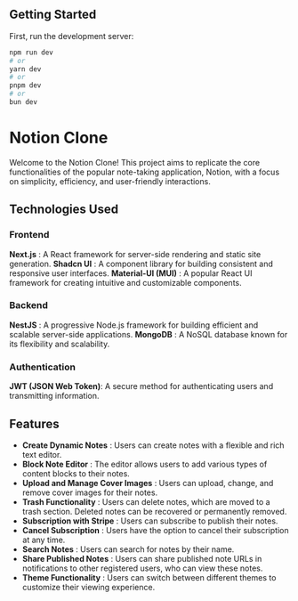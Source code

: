 ## Getting Started

First, run the development server:

```bash
npm run dev
# or
yarn dev
# or
pnpm dev
# or
bun dev
```
# Notion Clone
Welcome to the Notion Clone! This project aims to replicate the core functionalities of the popular note-taking application, Notion, with a focus on simplicity, efficiency, and user-friendly interactions.

## Technologies Used
### Frontend
**Next.js** : A React framework for server-side rendering and static site generation.
**Shadcn UI** : A component library for building consistent and responsive user interfaces.
**Material-UI (MUI)** : A popular React UI framework for creating intuitive and customizable components.
### Backend
**NestJS** : A progressive Node.js framework for building efficient and scalable server-side applications.
**MongoDB** : A NoSQL database known for its flexibility and scalability.
### Authentication
**JWT (JSON Web Token)**: A secure method for authenticating users and transmitting information.
## Features
- **Create Dynamic Notes** : Users can create notes with a flexible and rich text editor.
- **Block Note Editor** : The editor allows users to add various types of content blocks to their notes.
- **Upload and Manage Cover Images** : Users can upload, change, and remove cover images for their notes.
- **Trash Functionality** : Users can delete notes, which are moved to a trash section. Deleted notes can be recovered or permanently removed.
- **Subscription with Stripe** : Users can subscribe to publish their notes.
- **Cancel Subscription** : Users have the option to cancel their subscription at any time.
- **Search Notes** : Users can search for notes by their name.
- **Share Published Notes** : Users can share published note URLs in notifications to other registered users, who can view these notes.
- **Theme Functionality** : Users can switch between different themes to customize their viewing experience.
